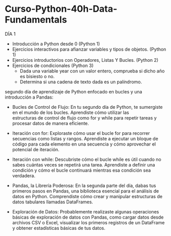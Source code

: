# Curso-Python-40h-Data-Fundamentals

DÍA 1

  - Introducción a Python desde 0 (Python 1)
  - Ejercicios interactivos para afianzar variables y tipos de objetos. (Python 1)
  - Ejercicios introductorios con Operadores, Listas Y Bucles. (Python 2)
  - Ejercicios de condicionales (Python 3)
      * Dada una variable year con un valor entero, comprueba si dicho año es bisiesto o no.
      * Determina si una cadena de texto dada es un palíndromo.

segundo día de aprendizaje de Python enfocado en bucles y una introducción a Pandas:

  - Bucles de Control de Flujo: En tu segundo día de Python, te sumergiste en el mundo de los bucles. Aprendiste cómo utilizar las     
    estructuras de control de flujo como for y while para repetir tareas y procesar datos de manera eficiente.

-   Iteración con for: Exploraste cómo usar el bucle for para recorrer secuencias como listas y rangos. Aprendiste a ejecutar un bloque 
    de código para cada elemento en una secuencia y cómo aprovechar el potencial de iteración.

-   Iteración con while: Descubriste cómo el bucle while es útil cuando no sabes cuántas veces se repetirá una tarea. Aprendiste a 
    definir una condición y cómo el bucle continuará mientras esa condición sea verdadera.

-   Pandas, la Librería Poderosa: En la segunda parte del día, dabas tus primeros pasos en Pandas, una biblioteca esencial para el 
    análisis de datos en Python. Comprendiste cómo crear y manipular estructuras de datos tabulares llamadas DataFrames.

-   Exploración de Datos: Probablemente realizaste algunas operaciones básicas de exploración de datos con Pandas, como cargar datos 
    desde archivos CSV o Excel, visualizar los primeros registros de un DataFrame y obtener estadísticas básicas de tus datos. 
